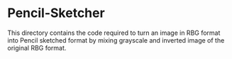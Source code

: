 # Pencil-Sketcher
This directory contains the code required to turn an image in RBG format into Pencil sketched format by mixing grayscale and inverted image of the original RBG format. 
